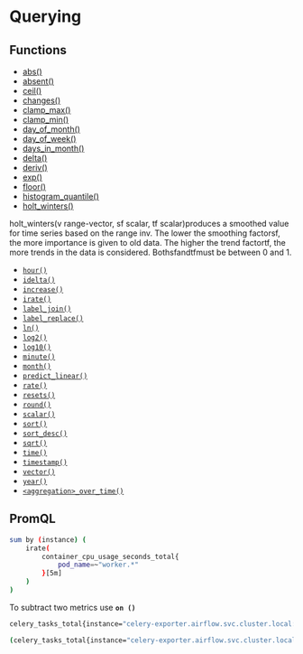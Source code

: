 # Querying

## Functions

- [abs()](https://prometheus.io/docs/prometheus/latest/querying/functions/#abs)
- [absent()](https://prometheus.io/docs/prometheus/latest/querying/functions/#absent)
- [ceil()](https://prometheus.io/docs/prometheus/latest/querying/functions/#ceil)
- [changes()](https://prometheus.io/docs/prometheus/latest/querying/functions/#changes)
- [clamp_max()](https://prometheus.io/docs/prometheus/latest/querying/functions/#clamp_max)
- [clamp_min()](https://prometheus.io/docs/prometheus/latest/querying/functions/#clamp_min)
- [day_of_month()](https://prometheus.io/docs/prometheus/latest/querying/functions/#day_of_month)
- [day_of_week()](https://prometheus.io/docs/prometheus/latest/querying/functions/#day_of_week)
- [days_in_month()](https://prometheus.io/docs/prometheus/latest/querying/functions/#days_in_month)
- [delta()](https://prometheus.io/docs/prometheus/latest/querying/functions/#delta)
- [deriv()](https://prometheus.io/docs/prometheus/latest/querying/functions/#deriv)
- [exp()](https://prometheus.io/docs/prometheus/latest/querying/functions/#exp)
- [floor()](https://prometheus.io/docs/prometheus/latest/querying/functions/#floor)
- [histogram_quantile()](https://prometheus.io/docs/prometheus/latest/querying/functions/#histogram_quantile)
- [holt_winters()](https://prometheus.io/docs/prometheus/latest/querying/functions/#holt_winters)

holt_winters(v range-vector, sf scalar, tf scalar)produces a smoothed value for time series based on the range inv. The lower the smoothing factorsf, the more importance is given to old data. The higher the trend factortf, the more trends in the data is considered. Bothsfandtfmust be between 0 and 1.

- [`hour()`](https://prometheus.io/docs/prometheus/latest/querying/functions/#hour)
- [`idelta()`](https://prometheus.io/docs/prometheus/latest/querying/functions/#idelta)
- [`increase()`](https://prometheus.io/docs/prometheus/latest/querying/functions/#increase)
- [`irate()`](https://prometheus.io/docs/prometheus/latest/querying/functions/#irate)
- [`label_join()`](https://prometheus.io/docs/prometheus/latest/querying/functions/#label_join)
- [`label_replace()`](https://prometheus.io/docs/prometheus/latest/querying/functions/#label_replace)
- [`ln()`](https://prometheus.io/docs/prometheus/latest/querying/functions/#ln)
- [`log2()`](https://prometheus.io/docs/prometheus/latest/querying/functions/#log2)
- [`log10()`](https://prometheus.io/docs/prometheus/latest/querying/functions/#log10)
- [`minute()`](https://prometheus.io/docs/prometheus/latest/querying/functions/#minute)
- [`month()`](https://prometheus.io/docs/prometheus/latest/querying/functions/#month)
- [`predict_linear()`](https://prometheus.io/docs/prometheus/latest/querying/functions/#predict_linear)
- [`rate()`](https://prometheus.io/docs/prometheus/latest/querying/functions/#rate)
- [`resets()`](https://prometheus.io/docs/prometheus/latest/querying/functions/#resets)
- [`round()`](https://prometheus.io/docs/prometheus/latest/querying/functions/#round)
- [`scalar()`](https://prometheus.io/docs/prometheus/latest/querying/functions/#scalar)
- [`sort()`](https://prometheus.io/docs/prometheus/latest/querying/functions/#sort)
- [`sort_desc()`](https://prometheus.io/docs/prometheus/latest/querying/functions/#sort_desc)
- [`sqrt()`](https://prometheus.io/docs/prometheus/latest/querying/functions/#sqrt)
- [`time()`](https://prometheus.io/docs/prometheus/latest/querying/functions/#time)
- [`timestamp()`](https://prometheus.io/docs/prometheus/latest/querying/functions/#timestamp)
- [`vector()`](https://prometheus.io/docs/prometheus/latest/querying/functions/#vector)
- [`year()`](https://prometheus.io/docs/prometheus/latest/querying/functions/#year)
- [`<aggregation>_over_time()`](https://prometheus.io/docs/prometheus/latest/querying/functions/#aggregation_over_time)

## PromQL

```bash
sum by (instance) (
    irate(
        container_cpu_usage_seconds_total{
            pod_name=~"worker.*"
        }[5m]
    )
)
```

To subtract two metrics use **`on ()`**

```bash
celery_tasks_total{instance="celery-exporter.airflow.svc.cluster.local:8888", job="celery-monitoring", name="airflow.executors.celery_executor.execute_command", namespace="airflow", queue="undefined", state="RECEIVED"} - on ()

(celery_tasks_total{instance="celery-exporter.airflow.svc.cluster.local:8888", job="celery-monitoring", name="airflow.executors.celery_executor.execute_command", namespace="airflow", queue="undefined", state="SUCCESS"} + on () celery_tasks_total{instance="celery-exporter.airflow.svc.cluster.local:8888", job="celery-monitoring", name="airflow.executors.celery_executor.execute_command", namespace="airflow", queue="undefined", state="FAILURE"})
```
